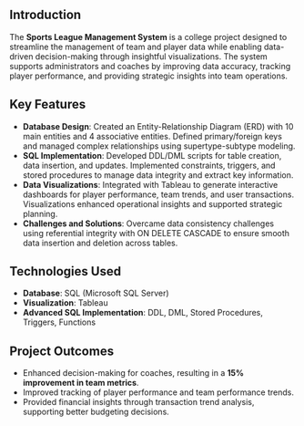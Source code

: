 ## Introduction

The **Sports League Management System** is a college project designed to streamline the management of team and player data while enabling data-driven decision-making through insightful visualizations. The system supports administrators and coaches by improving data accuracy, tracking player performance, and providing strategic insights into team operations.

## Key Features

- **Database Design**: Created an Entity-Relationship Diagram (ERD) with 10 main entities and 4 associative entities. Defined primary/foreign keys and managed complex relationships using supertype-subtype modeling.
- **SQL Implementation**: Developed DDL/DML scripts for table creation, data insertion, and updates. Implemented constraints, triggers, and stored procedures to manage data integrity and extract key information.
- **Data Visualizations**: Integrated with Tableau to generate interactive dashboards for player performance, team trends, and user transactions. Visualizations enhanced operational insights and supported strategic planning.
- **Challenges and Solutions**: Overcame data consistency challenges using referential integrity with ON DELETE CASCADE to ensure smooth data insertion and deletion across tables.

## Technologies Used

- **Database**: SQL (Microsoft SQL Server)
- **Visualization**: Tableau
- **Advanced SQL Implementation**: DDL, DML, Stored Procedures, Triggers, Functions

## Project Outcomes

- Enhanced decision-making for coaches, resulting in a **15% improvement in team metrics**.
- Improved tracking of player performance and team performance trends.
- Provided financial insights through transaction trend analysis, supporting better budgeting decisions.
